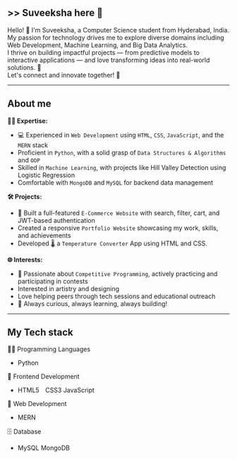 ## >> Suveeksha here 👋 <br>
Hello! 👋 I'm Suveeksha, a Computer Science student from Hyderabad, India.  
My passion for technology drives me to explore diverse domains including Web Development, Machine Learning, and Big Data Analytics.  
I thrive on building impactful projects — from predictive models to interactive applications — and love transforming ideas into real-world solutions. 🚀    
Let's connect and innovate together! 🌟

---
About me 
---
**👩‍💻 Expertise:**
* 💻 Experienced in `Web Development` using `HTML`, `CSS`, `JavaScript`, and the `MERN` stack  
*  Proficient in `Python`, with a solid grasp of `Data Structures & Algorithms` and `OOP`  
*  Skilled in `Machine Learning`, with projects like Hill Valley Detection using Logistic Regression  
*  Comfortable with `MongoDB` and `MySQL` for backend data management  

**🛠️ Projects:**
* 🛒 Built a full-featured `E-Commerce Website` with search, filter, cart, and JWT-based authentication  
*  Created a responsive `Portfolio Website` showcasing my work, skills, and achievements  
*  Developed 🌡️ a `Temperature Converter` App using HTML and CSS.

**🌐 Interests:**
* 🏁 Passionate about `Competitive Programming`, actively practicing and participating in contests  
*  Interested in artistry and designing  
*  Love helping peers through tech sessions and educational outreach  
* 🧩 Always curious, always learning, always building!  

---
My Tech stack
---
🧑‍💻 Programming Languages
* Python

🎨 Frontend Development
* HTML5 CSS3 JavaScript

🤖 Web Development
* MERN

🗄️ Database
* MySQL MongoDB


